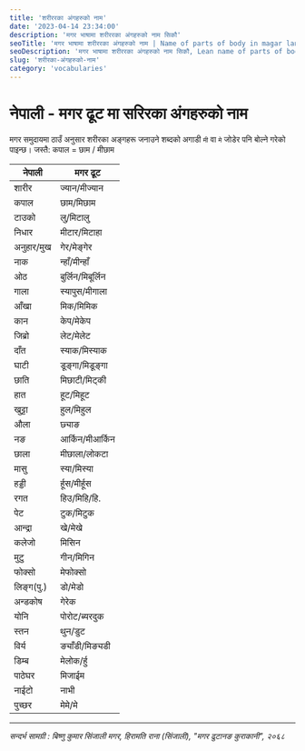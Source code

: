 ```yaml
---
title: 'शरीररका अंगहरुको नाम'
date: '2023-04-14 23:34:00'
description: 'मगर भाषामा शरीररका अंगहरुको नाम सिकौ'
seoTitle: 'मगर भाषामा शरीररका अंगहरुको नाम | Name of parts of body in magar language'
seoDescription: 'मगर भाषामा शरीररका अंगहरुको नाम सिकौ, Lean name of parts of body in magar language'
slug: 'शरीरका-अंगहरुको-नाम'
category: 'vocabularies'
---
```

# नेपाली - मगर ढूट मा सरिरका अंगहरुको नाम

मगर समुदायमा ठाउँ अनुसार शरीरका अङ्गहरू जनाउने शब्दको  अगाडी  `मी` वा `मे` जोडेर पनि बोल्ने गरेको पाइन्छ। जस्तै: कपाल = छाम / मीछाम

<div class="row">
    <div class="col-md-6">
        <div class="table-responsive">
            <table class="table table-striped">
                <thead>
                    <tr><th>नेपाली</th><th>मगर ढूट</th></tr>
                </thead>
                <tbody>
                    <tr><td>शारीर</td><td>ज्यान/मीज्यान</td></tr>
                    <tr><td>कपाल</td><td>छाम/मिछाम</td></tr>
                    <tr><td>टाउको</td><td>लु/मिटालु</td></tr>
                    <tr><td>निधार</td><td>मीटार/मिटाहा</td></tr>
                    <tr><td>अनुहार/मुख</td><td>गेर/मेङ्गेर</td></tr>
                    <tr><td>नाक</td><td>न्हाँ/मीन्हाँ</td></tr>
                    <tr><td>ओठ</td><td>बुर्लिन/मिबूर्लिन</td></tr>
                    <tr><td>गाला</td><td>स्यापुस/मीगाला</td></tr>
                    <tr><td>आँखा</td><td>मिक/मिमिक</td></tr>
                    <tr><td>कान</td><td>केप/मेकेप</td></tr>
                    <tr><td>जिब्रो</td><td>लेट/मेलेट</td></tr>
                    <tr><td>दाँत</td><td>स्याक/मिस्याक</td></tr>
                    <tr><td>घाटी</td><td>डूङ्गा/मिडूङ्गा</td></tr>
                    <tr><td>छाति</td><td>मिछाटी/मिट्की</td></tr>
                    <tr><td>हात</td><td>हूट/मिहूट</td></tr>
                    <tr><td>खुट्टा</td><td>हुल/मिहुल</td></tr>
                    <tr><td>औला</td><td>छ्याङ</td></tr>
                    <tr><td>नङ</td><td>आर्किन/मीआर्किन</td></tr>
                    <tr><td>छाला</td><td>मीछाला/लोकटा</td></tr>
                    <tr><td>मासु</td><td>स्या/मिस्या</td></tr>
                    <tr><td>हड्डी</td><td>र्हूस/मीर्हूस</td></tr>
                    <tr><td>रगत</td><td>हिउ/मिहि/हि.</td></tr>
                    <tr><td>पेट</td><td>टुक/मिटुक</td></tr>
                    <tr><td>आन्द्रा</td><td>खे/मेखे</td></tr>
                    <tr><td>कलेजो</td><td>मिसिन</td></tr>
                    <tr><td>मुटु</td><td>गीन/मिगिन</td></tr>
                    <tr><td>फोक्सो</td><td>मेफोक्सो</td></tr>
                    <tr><td>लिङ्ग(पु.)</td><td>डो/मेडो</td></tr>
                    <tr><td>अन्डकोष</td><td>गेरेक</td></tr>
                    <tr><td>योनि</td><td>पोरोट/ब्यरदुक</td></tr>
                    <tr><td>स्तन</td><td>थुन/डुट</td></tr>
                    <tr><td>विर्य</td><td>ङ्याँडी/मिङ्यडी</td></tr>
                    <tr><td>डिम्ब</td><td>मेलोक/र्हु</td></tr>
                    <tr><td>पाठेघर</td><td>मिजाईम</td></tr>
                    <tr><td>नाईटो</td><td>नाभी</td></tr>
                    <tr><td>पुच्छर</td><td>मेमे/मे</td></tr>
                </tbody>
            </table>
        </div>
    </div>
</div>

--- 
*सन्दर्भ सामग्री  : बिष्णु कुमार सिंजाली मगर, हिरामति राना (सिंजाली),  "मगर  ढुटानङ कुराकानी", २०६८*